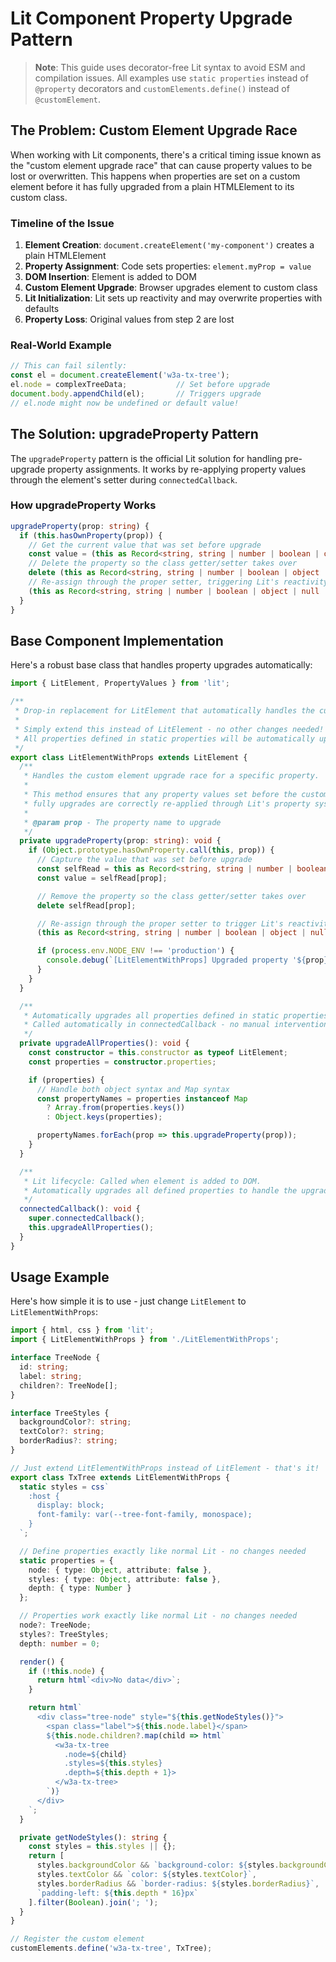 # Lit Component Property Upgrade Pattern

> **Note**: This guide uses decorator-free Lit syntax to avoid ESM and compilation issues. All examples use `static properties` instead of `@property` decorators and `customElements.define()` instead of `@customElement`.

## The Problem: Custom Element Upgrade Race

When working with Lit components, there's a critical timing issue known as the "custom element upgrade race" that can cause property values to be lost or overwritten. This happens when properties are set on a custom element before it has fully upgraded from a plain HTMLElement to its custom class.

### Timeline of the Issue

1. **Element Creation**: `document.createElement('my-component')` creates a plain HTMLElement
2. **Property Assignment**: Code sets properties: `element.myProp = value`
3. **DOM Insertion**: Element is added to DOM
4. **Custom Element Upgrade**: Browser upgrades element to custom class
5. **Lit Initialization**: Lit sets up reactivity and may overwrite properties with defaults
6. **Property Loss**: Original values from step 2 are lost

### Real-World Example

```typescript
// This can fail silently:
const el = document.createElement('w3a-tx-tree');
el.node = complexTreeData;           // Set before upgrade
document.body.appendChild(el);       // Triggers upgrade
// el.node might now be undefined or default value!
```

## The Solution: upgradeProperty Pattern

The `upgradeProperty` pattern is the official Lit solution for handling pre-upgrade property assignments. It works by re-applying property values through the element's setter during `connectedCallback`.

### How upgradeProperty Works

```typescript
upgradeProperty(prop: string) {
  if (this.hasOwnProperty(prop)) {
    // Get the current value that was set before upgrade
    const value = (this as Record<string, string | number | boolean | object | null | undefined>)[prop];
    // Delete the property so the class getter/setter takes over
    delete (this as Record<string, string | number | boolean | object | null | undefined>)[prop];
    // Re-assign through the proper setter, triggering Lit's reactivity
    (this as Record<string, string | number | boolean | object | null | undefined>)[prop] = value;
  }
}
```

## Base Component Implementation

Here's a robust base class that handles property upgrades automatically:

```typescript
import { LitElement, PropertyValues } from 'lit';

/**
 * Drop-in replacement for LitElement that automatically handles the custom element upgrade race.
 *
 * Simply extend this instead of LitElement - no other changes needed!
 * All properties defined in static properties will be automatically upgraded on mount.
 */
export class LitElementWithProps extends LitElement {
  /**
   * Handles the custom element upgrade race for a specific property.
   *
   * This method ensures that any property values set before the custom element
   * fully upgrades are correctly re-applied through Lit's property system.
   *
   * @param prop - The property name to upgrade
   */
  private upgradeProperty(prop: string): void {
    if (Object.prototype.hasOwnProperty.call(this, prop)) {
      // Capture the value that was set before upgrade
      const selfRead = this as Record<string, string | number | boolean | object | null | undefined>;
      const value = selfRead[prop];

      // Remove the property so the class getter/setter takes over
      delete selfRead[prop];

      // Re-assign through the proper setter to trigger Lit's reactivity
      (this as Record<string, string | number | boolean | object | null | undefined>)[prop] = value;

      if (process.env.NODE_ENV !== 'production') {
        console.debug(`[LitElementWithProps] Upgraded property '${prop}' with value:`, value);
      }
    }
  }

  /**
   * Automatically upgrades all properties defined in static properties.
   * Called automatically in connectedCallback - no manual intervention needed.
   */
  private upgradeAllProperties(): void {
    const constructor = this.constructor as typeof LitElement;
    const properties = constructor.properties;

    if (properties) {
      // Handle both object syntax and Map syntax
      const propertyNames = properties instanceof Map
        ? Array.from(properties.keys())
        : Object.keys(properties);

      propertyNames.forEach(prop => this.upgradeProperty(prop));
    }
  }

  /**
   * Lit lifecycle: Called when element is added to DOM.
   * Automatically upgrades all defined properties to handle the upgrade race.
   */
  connectedCallback(): void {
    super.connectedCallback();
    this.upgradeAllProperties();
  }
}
```

## Usage Example

Here's how simple it is to use - just change `LitElement` to `LitElementWithProps`:

```typescript
import { html, css } from 'lit';
import { LitElementWithProps } from './LitElementWithProps';

interface TreeNode {
  id: string;
  label: string;
  children?: TreeNode[];
}

interface TreeStyles {
  backgroundColor?: string;
  textColor?: string;
  borderRadius?: string;
}

// Just extend LitElementWithProps instead of LitElement - that's it!
export class TxTree extends LitElementWithProps {
  static styles = css`
    :host {
      display: block;
      font-family: var(--tree-font-family, monospace);
    }
  `;

  // Define properties exactly like normal Lit - no changes needed
  static properties = {
    node: { type: Object, attribute: false },
    styles: { type: Object, attribute: false },
    depth: { type: Number }
  };

  // Properties work exactly like normal Lit - no changes needed
  node?: TreeNode;
  styles?: TreeStyles;
  depth: number = 0;

  render() {
    if (!this.node) {
      return html`<div>No data</div>`;
    }

    return html`
      <div class="tree-node" style="${this.getNodeStyles()}">
        <span class="label">${this.node.label}</span>
        ${this.node.children?.map(child => html`
          <w3a-tx-tree
            .node=${child}
            .styles=${this.styles}
            .depth=${this.depth + 1}>
          </w3a-tx-tree>
        `)}
      </div>
    `;
  }

  private getNodeStyles(): string {
    const styles = this.styles || {};
    return [
      styles.backgroundColor && `background-color: ${styles.backgroundColor}`,
      styles.textColor && `color: ${styles.textColor}`,
      styles.borderRadius && `border-radius: ${styles.borderRadius}`,
      `padding-left: ${this.depth * 16}px`
    ].filter(Boolean).join('; ');
  }
}

// Register the custom element
customElements.define('w3a-tx-tree', TxTree);
```
